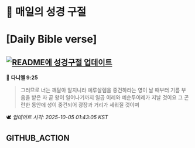 # 🙏 매일의 성경 구절
# [Daily Bible verse]
## [![README에 성경구절 업데이트](https://github.com/DONGSUKA/first_test/actions/workflows/update-readme-bible.yml/badge.svg)](https://github.com/DONGSUKA/first_test/actions/workflows/update-readme-bible.yml)
<!-- START_BIBLE_VERSE -->
📖 **다니엘 9:25**
> 그러므로 너는 깨달아 알지니라 예루살렘을 중건하라는 영이 날 때부터 기름 부음을 받은 자 곧 왕이 일어나기까지 일곱 이레와 예순두이레가 지날 것이요 그 곤란한 동안에 성이 중건되어 광장과 거리가 세워질 것이며

🕊️ _업데이트 시각: 2025-10-05 01:43:05 KST_
  <!-- END_BIBLE_VERSE -->
## GITHUB_ACTION
